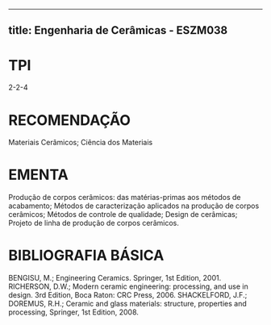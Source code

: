 
---
title: Engenharia de Cerâmicas - ESZM038 
---

# TPI

2-2-4

# RECOMENDAÇÃO

Materiais Cerâmicos; Ciência dos Materiais

# EMENTA

Produção de corpos cerâmicos: das matérias-primas aos métodos de acabamento; Métodos de caracterização aplicados na produção de corpos cerâmicos; Métodos de controle de qualidade; Design de cerâmicas; Projeto de linha de produção de corpos cerâmicos.

# BIBLIOGRAFIA BÁSICA

BENGISU, M.; Engineering Ceramics. Springer, 1st Edition, 2001.
RICHERSON, D.W.; Modern ceramic engineering: processing, and use in design. 3rd Edition, Boca Raton: CRC Press, 2006.
SHACKELFORD, J.F.; DOREMUS, R.H.; Ceramic and glass materials: structure, properties and processing, Springer, 1st Edition, 2008.
        